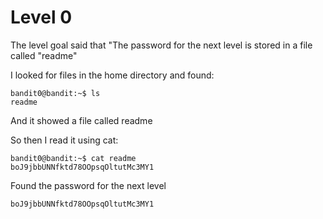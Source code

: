 # Level 0

The level goal said that "The password for the next level is stored in a file called "readme"

I looked for files in the home directory and found:

```console
bandit0@bandit:~$ ls
readme
```

And it showed a file called readme

So then I read it using cat:

```console
bandit0@bandit:~$ cat readme
boJ9jbbUNNfktd78OOpsqOltutMc3MY1
```

Found the password for the next level
```
boJ9jbbUNNfktd78OOpsqOltutMc3MY1
```